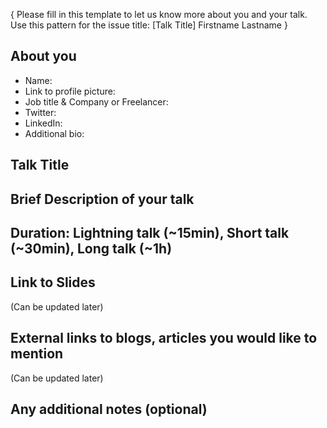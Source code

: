 { Please fill in this template to let us know more about you and your talk. Use this pattern for the issue title: [Talk Title] Firstname Lastname }

## About you

* Name:
* Link to profile picture:
* Job title & Company or Freelancer:
* Twitter:
* LinkedIn:
* Additional bio:

## Talk Title

## Brief Description of your talk

## Duration: Lightning talk (~15min), Short talk (~30min), Long talk (~1h)

## Link to Slides
(Can be updated later)

## External links to blogs, articles you would like to mention
(Can be updated later)

## Any additional notes (optional)

